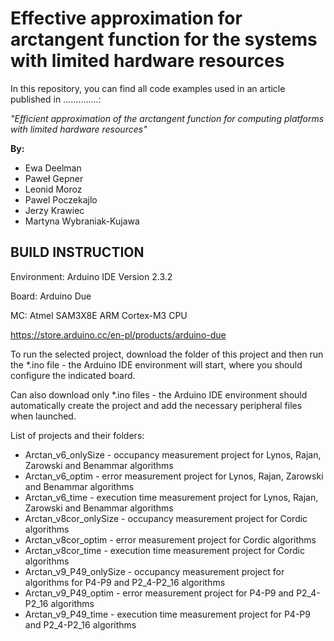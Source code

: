 # Effective approximation for arctangent function for the systems with limited hardware resources

In this repository, you can find all code examples used in an article published in ..............:

*"Efficient approximation of the arctangent function for computing platforms with limited hardware resources"*

**By:**

 - Ewa Deelman
 - Paweł Gepner
 - Leonid Moroz
 - Pawel Poczekajlo
 - Jerzy Krawiec
 - Martyna Wybraniak-Kujawa

## BUILD INSTRUCTION

Environment: Arduino IDE   Version 2.3.2

Board: Arduino Due

MC: Atmel SAM3X8E ARM Cortex-M3 CPU

https://store.arduino.cc/en-pl/products/arduino-due

To run the selected project, download the folder of this project and then run the *.ino file - the Arduino IDE environment will start, where you should configure the indicated board. 

Can also download only *.ino files - the Arduino IDE environment should automatically create the project and add the necessary peripheral files when launched.

List of projects and their folders:
 - Arctan_v6_onlySize		- occupancy measurement project for Lynos, Rajan, Zarowski and Benammar algorithms
 - Arctan_v6_optim		- error measurement project for Lynos, Rajan, Zarowski and Benammar algorithms
 - Arctan_v6_time		- execution time measurement project for Lynos, Rajan, Zarowski and Benammar algorithms
 - Arctan_v8cor_onlySize		- occupancy measurement project for Cordic algorithms
 - Arctan_v8cor_optim		- error measurement project for Cordic algorithms
 - Arctan_v8cor_time		- execution time measurement project for Cordic algorithms
 - Arctan_v9_P49_onlySize	- occupancy measurement project for algorithms for P4-P9 and P2_4-P2_16 algorithms
 - Arctan_v9_P49_optim		- error measurement project for P4-P9 and P2_4-P2_16 algorithms
 - Arctan_v9_P49_time		- execution time measurement project for P4-P9 and P2_4-P2_16 algorithms

